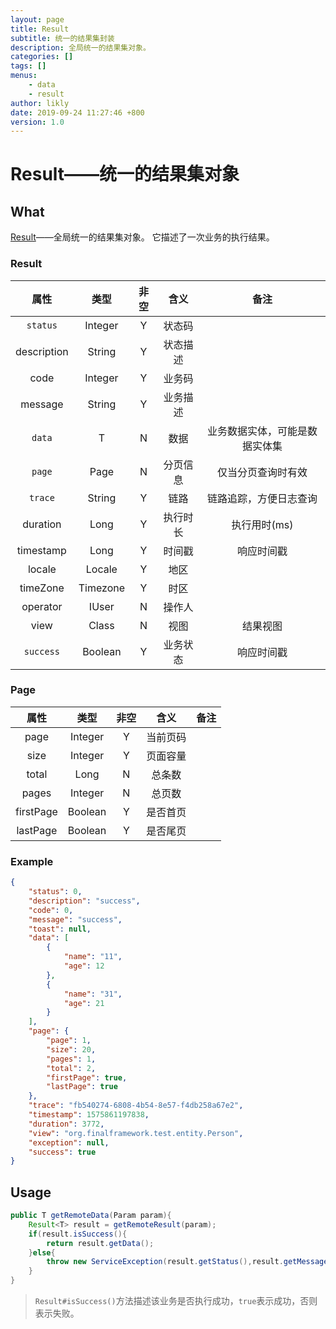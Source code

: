 ```yaml
---
layout: page
title: Result
subtitle: 统一的结果集封装
description: 全局统一的结果集对象。
categories: []
tags: []
menus:
    - data
    - result
author: likly
date: 2019-09-24 11:27:46 +800
version: 1.0
---
```


# Result——统一的结果集对象

## What

[Result](/final-data/final-data-context/src/main/java/org/finalframework/data/result/Result.java)——全局统一的结果集对象。
它描述了一次业务的执行结果。

### Result

|   属性    |  类型   | 非空 |   含义   | 备注 |
| :-------: | :-----: | :--: | :------: | :--: |
|  `status`  | Integer |  Y   |  状态码  |      |
|  description  | String  |  Y   | 状态描述 |      |
|  code   | Integer |  Y   |  业务码  |      |
|  message  | String  |  Y   | 业务描述 |      |
|   `data`  |    T    |  N   |   数据   | 业务数据实体，可能是数据实体集 |
|   `page`  |    Page    |  N   |   分页信息   | 仅当分页查询时有效 |
|   `trace`   | String  |  Y   |   链路   | 链路追踪，方便日志查询 |
| duration |  Long   |  Y   |  执行时长  | 执行用时(ms) |
| timestamp |  Long   |  Y   |  时间戳  | 响应时间戳 |
| locale |  Locale   |  Y   |  地区  |  |
| timeZone |  Timezone   |  Y   |  时区  |  |
| operator |  IUser   |  N   |  操作人  |  |
| view |  Class  |  N  |  视图  | 结果视图 |
| `success` |  Boolean  |  Y   |  业务状态  | 响应时间戳 |


### Page

|   属性    |  类型   | 非空 |   含义   | 备注 |
| :-------: | :-----: | :--: | :------: | :--: |
|   page    | Integer |  Y   | 当前页码 |      |
|   size    | Integer |  Y   | 页面容量 |      |
|   total   | Long |  N   |  总条数  |      |
|   pages   | Integer |  N   |  总页数  |      |
| firstPage | Boolean |  Y   | 是否首页 |      |
| lastPage  | Boolean |  Y   | 是否尾页 |      |


### Example

```json
{
    "status": 0,
    "description": "success",
    "code": 0,
    "message": "success",
    "toast": null,
    "data": [
        {
            "name": "11",
            "age": 12
        },
        {
            "name": "31",
            "age": 21
        }
    ],
    "page": {
        "page": 1,
        "size": 20,
        "pages": 1,
        "total": 2,
        "firstPage": true,
        "lastPage": true
    },
    "trace": "fb540274-6808-4b54-8e57-f4db258a67e2",
    "timestamp": 1575861197838,
    "duration": 3772,
    "view": "org.finalframework.test.entity.Person",
    "exception": null,
    "success": true
}
```

## Usage

```java
public T getRemoteData(Param param){
    Result<T> result = getRemoteResult(param);
    if(result.isSuccess(){
        return result.getData();
    }else{
        throw new ServiceException(result.getStatus(),result.getMessage());
    }
}
```

> `Result#isSuccess()`方法描述该业务是否执行成功，`true`表示成功，否则表示失败。

